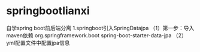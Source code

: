# springbootlianxi
自学spring boot前后端分离
1.springboot引入SpringDatajpa
（1）第一步：导入maven依赖
<dependency>
<groupId>org.springframework.boot</groupId>
<artifactId>spring-boot-starter-data-jpa</artifactId>
</dependency>
（2）yml配置文件中配置jpa信息
 